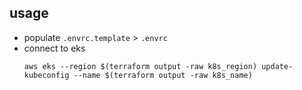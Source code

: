 ## usage

- populate `.envrc.template` > `.envrc`
- connect to eks
    ```
    aws eks --region $(terraform output -raw k8s_region) update-kubeconfig --name $(terraform output -raw k8s_name)
    ```
